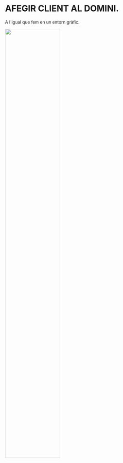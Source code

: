 # AFEGIR CLIENT AL DOMINI.

A l'igual que fem en un entorn gràfic.


<img width="60%" src=../png/ClientCore/AfegirClient.png>

